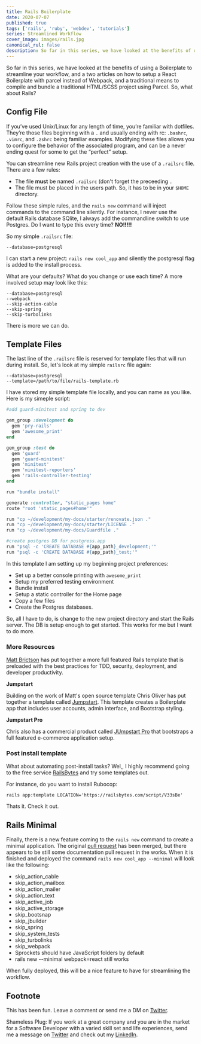 ```yaml
---
title: Rails Boilerplate
date: 2020-07-07
published: true
tags: ['rails', 'ruby', 'webdev', 'tutorials']
series: Streamlined Workflow
cover_image: images/rails.jpg
canonical_rul: false
description: So far in this series, we have looked at the benefits of using a Boilerplate to streamline your workflow, and a two articles on how to setup a React Boilerplate with parcel instead of Webpack, and a traditional means to compile and bundle a traditional HTML/SCSS project using Parcel. So, what about Rails?
---
```

So far in this series, we have looked at the benefits of using a Boilerplate to streamline your workflow, and a two articles on how to setup a React Boilerplate with parcel instead of Webpack, and a traditional means to compile and bundle a traditional HTML/SCSS project using Parcel. So, what about Rails?

## Config File
If you’ve used Unix/Linux for any length of time, you’re familiar with dotfiles. They’re those files beginning with a `.` and usually ending with rc: `.bashrc`, `.vimrc`, and `.zshrc` being familiar examples. Modifying these files allows you to configure the behavior of the associated program, and can be a never ending quest for some to get the “perfect” setup.

You can streamline new Rails project creation with the use of a `.railsrc` file. There are a few rules:
- The file **must** be named `.railsrc` (don't forget the preceeding `.`
- The file must be placed in the users path. So, it has to be in your `$HOME` directory.

Follow these simple rules, and the `rails new` command will inject commands to the command line silently. For instance, I never use the default Rails database SQlite, I always add the commandline switch to use Postgres. Do I want to type this every time? **NO!!!!!**

So my simple `.railsrc` file:
```
--database=postgresql
```
I can start a new project: `rails new cool_app` and silently the postgresql flag is added to the install process.

What are your defaults? What do you change or use each time? A more involved setup may look like this:
```
--database=postgresql
--webpack
--skip-action-cable
--skip-spring
--skip-turbolinks
```
There is more we can do.

## Template Files
The last line of the `.railsrc` file is reserved for template files that will run during install. So, let's look at my simple `railsrc` file again:
```
--database=postgresql
--template=/path/to/file/rails-template.rb
```
I have stored my simple template file locally, and you can name as you like. Here is my simeple script:
```ruby
#add guard-minitest and spring to dev

gem_group :development do 
  gem 'pry-rails'
  gem 'awesome_print'
end

gem_group :test do
  gem 'guard'
  gem 'guard-minitest'
  gem 'minitest'
  gem 'minitest-reporters'
  gem 'rails-controller-testing'
end

run "bundle install"

generate :controller, "static_pages home"
route "root 'static_pages#home'"

run "cp ~/development/my-docs/starter/renovate.json ."
run "cp ~/development/my-docs/starter/LICENSE ."
run "cp ~/development/my-docs/Guardfile ."

#create postgres DB for postgress.app
run "psql -c 'CREATE DATABASE #{app_path}_development;'"
run "psql -c 'CREATE DATABASE #{app_path}_test;'"
```
In this template I am setting up my beginning project preferences:
- Set up a better console printing with `awesome_print`
- Setup my preferred testing environment
- Bundle install
- Setup a static controller for the Home page
- Copy a few files
- Create the Postgres databases.

So, all I have to do, is change to the new project directory and start the Rails server. The DB is setup enough to get started. This works for me but I want to do more.

### More Resources

[Matt Brictson](https://github.com/mattbrictson/rails-template) has put together a more full featured Rails template that is preloaded with the best practices for TDD, security, deployment, and developer productivity.

**Jumpstart**

Building on the work of Matt's open source template Chris Oliver has put together a template called [Jumpstart](https://github.com/excid3/jumpstart/blob/master/template.rb). This template creates a Boilerplate app that includes user accounts, admin interface, and Bootstrap styling.

**Jumpstart Pro**

Chris also has a commercial product called [JUmpstart Pro](https://jumpstartrails.com/) that bootstraps a full featured e-commerce application setup.

### Post install template

What about automating post-install tasks? Wel,, I highly recommend going to the free service [RailsBytes](https://railsbytes.com/public/templates) and try some templates out.

For instance, do you want to install Rubocop:
```
rails app:template LOCATION='https://railsbytes.com/script/V33sBe'
```
Thats it. Check it out.

## Rails Minimal
Finally, there is a new feature coming to the `rails new` command to create a minimal application. The original [pull request](https://github.com/rails/rails/pull/39282) has been merged, but there appears to be still some documentation pull request in the works. When it is finished and deployed the command `rails new cool_app --minimal` will look like the following:

- skip_action_cable
- skip_action_mailbox
- skip_action_mailer
- skip_action_text
- skip_active_job
- skip_active_storage
- skip_bootsnap
- skip_jbuilder
- skip_spring
- skip_system_tests
- skip_turbolinks
- skip_webpack
- Sprockets should have JavaScript folders by default
- rails new --minimal webpack=react still works

When fully deployed, this will be a nice feature to have for streamlining the workflow.

## Footnote
This has been fun. Leave a comment or send me a DM on [Twitter](http://twitter.com/EclecticCoding).

Shameless Plug: If you work at a great company and you are in the market for a Software Developer with a varied skill set and life experiences, send me a message on [Twitter](http://twitter.com/EclecticCoding) and check out my [LinkedIn](http://www.linkedin.com/in/dev-chuck-smith).
